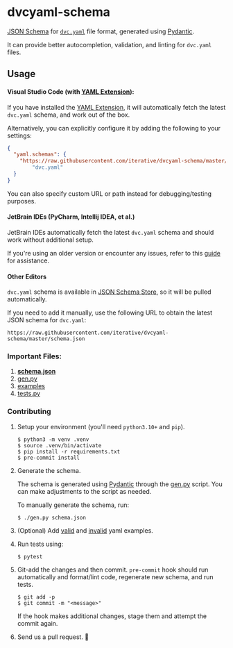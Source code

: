 # dvcyaml-schema

[JSON Schema](https://json-schema.org/) for [`dvc.yaml`](https://dvc.org/doc/user-guide/dvc-files-and-directories#dvcyaml-file) file format, generated using [Pydantic](https://docs.pydantic.dev/latest/).

It can provide better autocompletion, validation, and linting for `dvc.yaml` files.

## Usage

#### Visual Studio Code (with [YAML Extension](https://marketplace.visualstudio.com/items?itemName=redhat.vscode-yaml)):

If you have installed the  [YAML Extension](https://marketplace.visualstudio.com/items?itemName=redhat.vscode-yaml), it will automatically fetch the latest `dvc.yaml` schema, and work out of the box.

Alternatively, you can explicitly configure it by adding the following to your settings:

```json
{
  "yaml.schemas": {
    "https://raw.githubusercontent.com/iterative/dvcyaml-schema/master/schema.json":
        "dvc.yaml"
  }
}
```

You can also specify custom URL or path instead for debugging/testing purposes.

#### JetBrain IDEs (PyCharm, Intellij IDEA, et al.)

JetBrain IDEs automatically fetch the latest `dvc.yaml` schema and should work without additional setup.

If you're using an older version or encounter any issues, refer to this [guide](https://www.jetbrains.com/help/ruby/yaml.html#remote_json) for assistance.

#### Other Editors

`dvc.yaml` schema is available in [JSON Schema Store](https://www.schemastore.org/json/), so it will be pulled automatically.

If you need to add it manually, use the following URL to obtain the latest JSON schema for `dvc.yaml`:

```
https://raw.githubusercontent.com/iterative/dvcyaml-schema/master/schema.json
```

### Important Files:

1. **[schema.json](schema.json)**
2. [gen.py](gen.py)
3. [examples](examples)
4. [tests.py](tests.py)

### Contributing

1. Setup your environment (you'll need `python3.10+` and `pip`).
    ```console
    $ python3 -m venv .venv
    $ source .venv/bin/activate
    $ pip install -r requirements.txt
    $ pre-commit install
    ```
2. Generate the schema.

   The schema is generated using [Pydantic](https://docs.pydantic.dev/latest/) through the [gen.py](gen.py) script. You can make adjustments to the script as needed.

   To manually generate the schema, run:
    ```console
    $ ./gen.py schema.json
    ```

3. (Optional) Add [valid](examples/valid) and [invalid](examples/invalid) yaml examples.
4. Run tests using:
    ```console
    $ pytest
    ```
5. Git-add the changes and then commit. `pre-commit` hook should run automatically and format/lint code, regenerate new schema, and run tests.
    ```console
    $ git add -p
    $ git commit -m "<message>"
    ```

    If the hook makes additional changes, stage them and attempt the commit again.

6. Send us a pull request. 🤗
